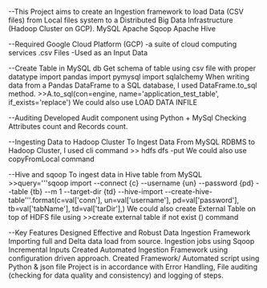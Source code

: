 
--This Project aims to create an Ingestion framework to load Data (CSV files) from Local files system to a Distributed Big Data Infrastructure (Hadoop Cluster on GCP).
      MySQL
      Apache Sqoop
      Apache Hive



--Required
      Google Cloud Platform (GCP) -a suite of cloud computing services
      .csv Files -Used as an Input Data



--Create Table in MySQL db
      Get schema of table using csv file with proper datatype
      import pandas
      import pymysql
      import sqlalchemy
      When writing data from a Pandas DataFrame to a SQL database, I used
      DataFrame.to_sql method.
        >>A.to_sql(con=engine, name='application_test_table', if_exists='replace')
      We could also use  LOAD DATA INFILE



--Auditing
      Developed Audit component using Python + MySql
      Checking Attributes count and Records count.



--Ingesting Data to Hadoop Cluster
      To Ingest Data From MySQL RDBMS to Hadoop Cluster, I used cli command
        >> hdfs dfs -put <Source File from LFS> <Destination on HDFS>
      We could also use copyFromLocal command



--Hive and sqoop
      To ingest data in Hive table from MySQL
        >>query='''sqoop import  --connect {c} --username {un} --password {pd} --table {tb} --m 1 --target-dir {td} --hive-import --create-hive-table'''.format(c=val['conn'],
                                                                                                                                                            un=val['username'],
                                                                                                                                                            pd=val['password'],
                                                                                                                                                            tb=val['tabName'],
                                                                                                                                                            td=val['tarDir'],)
      We could also create External Table on top of HDFS file using
        >>create external table if not exist <table name>() command



--Key Features
      Designed Effective and Robust Data Ingestion Framework
      Importing full and Delta data load from source.
      Ingestion jobs using Sqoop Incremental Inputs
      Created Automated Ingestion Framework using configuration driven approach.
      Created Framework/ Automated script using Python & json file
      Project is in accordance with Error Handling, File auditing (checking for data quality and consistency) and logging of steps.
